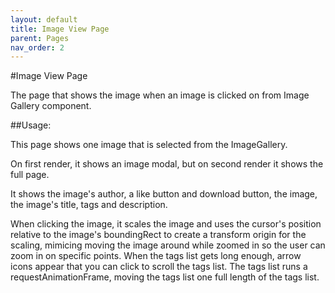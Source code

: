 ```yaml
---
layout: default
title: Image View Page
parent: Pages
nav_order: 2
---
```


#Image View Page

The page that shows the image when an image is clicked on from Image Gallery component.

##Usage:

This page shows one image that is selected from the ImageGallery.

On first render, it shows an image modal, but on second render it shows the full page.

It shows the image's author, a like button and download button, the image, the image's title, tags and description.

When clicking the image, it scales the image and uses the cursor's position relative to the image's boundingRect to create a transform origin for the scaling, mimicing moving the image around while zoomed in so the user can zoom in on specific points. When the tags list gets long enough, arrow icons appear that you can click to scroll the tags list. The tags list runs a requestAnimationFrame, moving the tags list one full length of the tags list.
